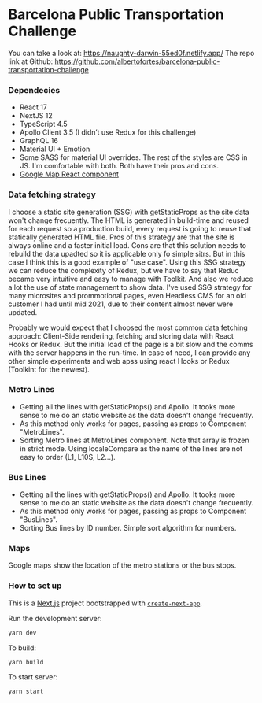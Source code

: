 # Barcelona Public Transportation Challenge

You can take a look at: https://naughty-darwin-55ed0f.netlify.app/
The repo link at Github: https://github.com/albertofortes/barcelona-public-transportation-challenge

### Dependecies

- React 17
- NextJS 12
- TypeScript 4.5
- Apollo Client 3.5 (I didn’t use Redux for this challenge)
- GraphQL 16
- Material UI + Emotion
- Some SASS for material UI overrides. The rest of the styles are CSS in JS. I'm comfortable with both. Both have their pros and cons.
- [Google Map React component](https://www.npmjs.com/package/google-map-react)

### Data fetching strategy

I choose a static site generation (SSG) with getStaticProps as the site data won't change frecuently. The HTML is generated in build-time and reused for each request so a production build, every request is going to reuse that statically generated HTML file.
Pros of this strategy are that the site is always online and a faster initial load. Cons are that this solution needs to rebuild the data upadted so it is applicable only fo simple sitrs. But in this case I think this is a good example of "use case".
Using this SSG strategy we can reduce the complexity of Redux, but we have to say that Reduc became very intuitive and easy to manage with Toolkit. And also we reduce a lot the use of state management to show data.
I've used SSG strategy for many microsites and prommotional pages, even Headless CMS for an old customer I had until mid 2021, due to their content almost never were updated.

Probably we would expect that I choosed the most common data fetching approach: Client-Side rendering, fetching and storing data with React Hooks or Redux. But the initial load of the page is a bit slow and the comms with the server happens in the run-time. In case of need, I can provide any other simple experiments and web apss using react Hooks or Redux (Toolkint for the newest).

### Metro Lines

- Getting all the lines with getStaticProps() and Apollo. It tooks more sense to me do an static website as the data doesn't change frecuently.
- As this method only works for pages, passing as props to Component "MetroLines".
- Sorting Metro lines at MetroLines component. Note that array is frozen in strict mode. Using localeCompare as the name of the lines are not easy to order (L1, L10S, L2...).

### Bus Lines

- Getting all the lines with getStaticProps() and Apollo. It tooks more sense to me do an static website as the data doesn't change frecuently.
- As this method only works for pages, passing as props to Component "BusLines".
- Sorting Bus lines by ID number. Simple sort algorithm for numbers.

### Maps

Google maps show the location of the metro stations or the bus stops.

### How to set up

This is a [Next.js](https://nextjs.org/) project bootstrapped with [`create-next-app`](https://github.com/vercel/next.js/tree/canary/packages/create-next-app).

Run the development server:

```bash
yarn dev
```

To build:

```bash
yarn build
```

To start server:

```bash
yarn start
```